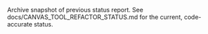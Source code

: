 Archive snapshot of previous status report. See docs/CANVAS_TOOL_REFACTOR_STATUS.md for the current, code-accurate status.